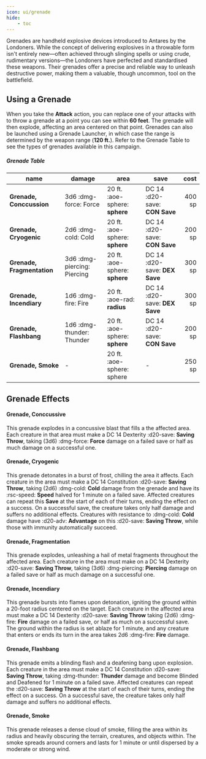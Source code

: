 ```yaml
---
icon: ui/grenade
hide:
    - toc
---
```


Grenades are handheld explosive devices introduced to Antares by the Londoners. While the concept of delivering explosives in a throwable form isn't entirely new—often achieved through slinging spells or using crude, rudimentary versions—the Londoners have perfected and standardised these weapons. Their grenades offer a precise and reliable way to unleash destructive power, making them a valuable, though uncommon, tool on the battlefield.

## Using a Grenade

When you take the **Attack** action, you can replace one of your attacks with to throw a grenade at a point you can see within **60 feet**. The grenade will then explode, affecting an area centered on that point. Grenades can also be launched using a Grenade Launcher, in which case the range is determined by the weapon range (**120 ft.**). Refer to the Grenade Table to see the types of grenades available in this campaign.

##### Grenade Table

| name | damage | area | save | cost |
|---|---|---|---|--:|
| **Grenade, Conccussion** | 3d6 :dmg-force: Force | 20 ft. :aoe-sphere: **sphere** | DC 14 :d20-save: **CON Save** | 400 sp |
| **Grenade, Cryogenic** | 2d6 :dmg-cold: Cold | 20 ft. :aoe-sphere: **sphere** | DC 14 :d20-save: **CON Save** | 200 sp |
| **Grenade, Fragmentation** | 3d6 :dmg-piercing: Piercing | 20 ft. :aoe-sphere: **sphere** | DC 14 :d20-save: **DEX Save** | 300 sp |
| **Grenade, Incendiary** | 1d6 :dmg-fire: Fire | 20 ft. :aoe-rad: **radius** | DC 14 :d20-save: **DEX Save** | 300 sp |
| **Grenade, Flashbang** | 1d6 :dmg-thunder: Thunder | 20 ft. :aoe-sphere: **sphere** | DC 14 :d20-save: **CON Save** | 200 sp |
| **Grenade, Smoke** | - | 20 ft. :aoe-sphere: sphere | - | 250 sp |

## Grenade Effects

#### Grenade, Conccussive

This grenade explodes in a concussive blast that fills a the affected area. Each creature in that area must make a DC 14 Dexterity :d20-save: **Saving Throw**, taking (3d6) :dmg-force: **Force** damage on a failed save or half as much damage on a successful one.

#### Grenade, Cryogenic

This grenade detonates in a burst of frost, chilling the area it affects. Each creature in the area must make a DC 14 Constitution :d20-save: **Saving Throw**, taking (2d6) :dmg-cold: **Cold** damage from the grenade and have its :rsc-speed: **Speed** halved for 1 minute on a failed save. Affected creatures can repeat this **Save** at the start of each of their turns, ending the effect on a success. On a successful save, the creature takes only half damage and suffers no additional effects. Creatures with resistance to :dmg-cold: **Cold** damage have :d20-adv: **Advantage** on this :d20-save: **Saving Throw**, while those with immunity automatically succeed.

#### Grenade, Fragmentation

This grenade explodes, unleashing a hail of metal fragments throughout the affected area. Each creature in the area must make on a DC 14 Dexterity :d20-save: **Saving Throw**,  taking (3d6) :dmg-piercing: **Piercing** damage on a failed save or half as much damage on a successful one.

#### Grenade, Incendiary

This grenade bursts into flames upon detonation, igniting the ground within a 20-foot radius centered on the target. Each creature in the affected area must make a DC 14 Dexterity :d20-save: **Saving Throw** taking (2d6) :dmg-fire: **Fire** damage on a failed save, or half as much on a successful save. The ground within the radius is set ablaze for 1 minute, and any creature that enters or ends its turn in the area takes 2d6 :dmg-fire: **Fire** damage.

#### Grenade, Flashbang

This grenade emits a blinding flash and a deafening bang upon explosion. Each creature in the area must make a DC 14 Constitution :d20-save: **Saving Throw**, taking :dmg-thunder: **Thunder** damage and become Blinded and Deafened for 1 minute on a failed save. Affected creatures can repeat the :d20-save: **Saving Throw** at the start of each of their turns, ending the effect on a success. On a successful save, the creature takes only half damage and suffers no additional effects.

#### Grenade, Smoke

This grenade releases a dense cloud of smoke, filling the area within its radius and heavily obscuring the terrain, creatures, and objects within. The smoke spreads around corners and lasts for 1 minute or until dispersed by a moderate or strong wind.